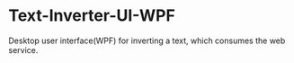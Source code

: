 # Text-Inverter-UI-WPF
Desktop user interface(WPF) for inverting a text, which consumes the web service.
